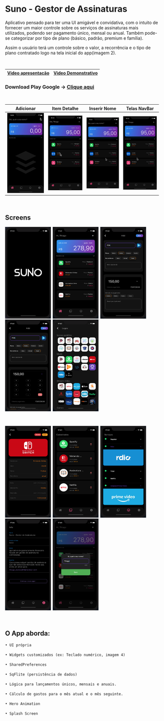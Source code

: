 # Suno - Gestor de Assinaturas
 
Aplicativo pensado para ter uma UI amigável e convidativa, com o intuito de fornecer um maior controle sobre os serviços de assinaturas mais utilizados,
podendo ser pagamento único, mensal ou anual. Também pode-se categorizar por tipo de plano (básico, padrão, premium e família).

Assim o usuário terá um controle sobre o valor, a recorrência e o tipo de plano contratado logo na tela inicial do app(imagem 2).

 <br>
 
 |[Video apresentação](https://youtu.be/KplxbhvhmD8)|[Video Demonstrativo](https://youtu.be/W5Opl8kqHBI)|
 |:-:|:-:|
 

 
 ### Download Play Google -> [Clique aqui](https://play.google.com/store/apps/details?id=com.dantas.thiago.suno)
 
 <br>
 
<div align="left"> 
 
 |Adicionar|Item Detalhe|Inserir Nome|Telas NavBar|
 |:-:|:-:|:-:|:-:|
 |![Gif 1](suno/prints/gif_1.gif)|![Gif 1](suno/prints/gif_4.gif)|![Gif 1](suno/prints/gif_2.gif)|![Gif 1](suno/prints/gif_3.gif)|



</div>
<br>

 ## Screens

<div align="left"> 
 
 <img  width="150" height="300" src="suno/prints/print_0.png"><span style="padding-left:2px"></span>
 <img  width="150" height="300" src="suno/prints/print_1.png"><span style="padding-left:2px"></span>
 <img  width="150" height="300" src="suno/prints/print_2.png"><span style="padding-left:2px"></span>
 <img  width="150" height="300" src="suno/prints/print_3.png"><span style="padding-left:2px"></span>
 <img  width="150" height="300" src="suno/prints/print_4.png"><span style="padding-left:2px"></span>
 
</div>

<br>
 
<div align="left">
 
 
 <img  width="150" height="300" src="suno/prints/print_5.png"><span style="padding-left:2px"></span> 
 <img  width="150" height="300" src="suno/prints/print_6.png"><span style="padding-left:2px"></span>
 <img  width="150" height="300" src="suno/prints/print_7.png"><span style="padding-left:2px"></span>
 <img  width="150" height="300" src="suno/prints/print_8.png"><span style="padding-left:2px"></span>
 <img  width="150" height="300" src="suno/prints/print_9.png"><span style="padding-left:2px"></span>
 
</div>

<br>

 ## O App aborda:

    • UI própria
  
    • Widgets customizados (ex: Teclado numérico, imagem 4)
    
    • SharedPreferences
  
    • SqFlite (persistência de dados)
  
    • Lógica para lançamentos únicos, mensais e anuais.
    
    • Cálculo de gastos para o mês atual e o mês seguinte.
    
    • Hero Animation
    
    • Splash Screen
    
    
